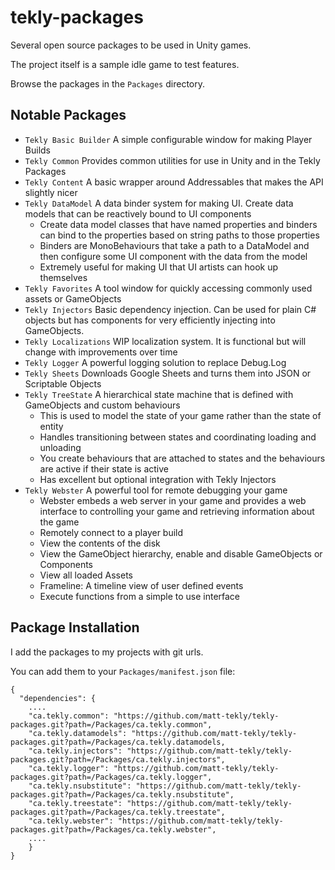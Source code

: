 # tekly-packages
Several open source packages to be used in Unity games.

The project itself is a sample idle game to test features.

Browse the packages in the `Packages` directory.

## Notable Packages

- `Tekly Basic Builder` A simple configurable window for making Player Builds
- `Tekly Common` Provides common utilities for use in Unity and in the Tekly Packages
- `Tekly Content` A basic wrapper around Addressables that makes the API slightly nicer
- `Tekly DataModel` A data binder system for making UI. Create data models that can be reactively bound to UI components
  - Create data model classes that have named properties and binders can bind to the properties based on string paths to those properties
  - Binders are MonoBehaviours that take a path to a DataModel and then configure some UI component with the data from the model
  - Extremely useful for making UI that UI artists can hook up themselves
- `Tekly Favorites` A tool window for quickly accessing commonly used assets or GameObjects
- `Tekly Injectors` Basic dependency injection. Can be used for plain C# objects but has components for very efficiently injecting into GameObjects.
- `Tekly Localizations` WIP localization system. It is functional but will change with improvements over time
- `Tekly Logger` A powerful logging solution to replace Debug.Log
- `Tekly Sheets` Downloads Google Sheets and turns them into JSON or Scriptable Objects
- `Tekly TreeState` A hierarchical state machine that is defined with GameObjects and custom behaviours
  - This is used to model the state of your game rather than the state of entity
  - Handles transitioning between states and coordinating loading and unloading
  - You create behaviours that are attached to states and the behaviours are active if their state is active
  - Has excellent but optional integration with Tekly Injectors
- `Tekly Webster` A powerful tool for remote debugging your game
  - Webster embeds a web server in your game and provides a web interface to controlling your game and retrieving information about the game
  - Remotely connect to a player build
  - View the contents of the disk
  - View the GameObject hierarchy, enable and disable GameObjects or Components
  - View all loaded Assets
  - Frameline: A timeline view of user defined events
  - Execute functions from a simple to use interface


## Package Installation
I add the packages to my projects with git urls.

You can add them to your `Packages/manifest.json` file:

```
{
  "dependencies": {
    ....
    "ca.tekly.common": "https://github.com/matt-tekly/tekly-packages.git?path=/Packages/ca.tekly.common",
    "ca.tekly.datamodels": "https://github.com/matt-tekly/tekly-packages.git?path=/Packages/ca.tekly.datamodels,
    "ca.tekly.injectors": "https://github.com/matt-tekly/tekly-packages.git?path=/Packages/ca.tekly.injectors",
    "ca.tekly.logger": "https://github.com/matt-tekly/tekly-packages.git?path=/Packages/ca.tekly.logger",
    "ca.tekly.nsubstitute": "https://github.com/matt-tekly/tekly-packages.git?path=/Packages/ca.tekly.nsubstitute",
    "ca.tekly.treestate": "https://github.com/matt-tekly/tekly-packages.git?path=/Packages/ca.tekly.treestate",
    "ca.tekly.webster": "https://github.com/matt-tekly/tekly-packages.git?path=/Packages/ca.tekly.webster",
    ....
    }
}
```
